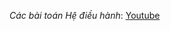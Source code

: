 *Các bài toán Hệ điều hành*: [Youtube](https://drive.google.com/drive/u/0/folders/1HKN6I9OUCAY8kPWQM_loa80NtEIDuDKZ)


